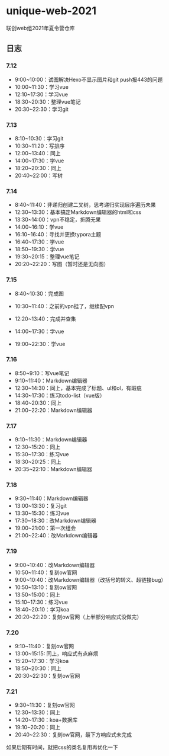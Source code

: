 # unique-web-2021
联创web组2021年夏令营仓库

## 日志

### 7.12

* 9:00~10:00：试图解决Hexo不显示图片和git push报443的问题
* 10:00~11:30：学习vue
* 12:10~17:30：学习vue
* 18:30~20:30：整理vue笔记
* 20:30~22:30：学习git

### 7.13

* 8:10~10:30：学习git
* 10:30~11:20：写排序
* 12:00~13:40：同上
* 14:00~17:30：学vue
* 18:20~20:30：同上
* 20:40~22:00：写树

### 7.14

* 8:40~11:40：非递归创建二叉树，思考递归实现层序遍历未果
* 12:30~13:30：基本搞定Markdown编辑器的html和css
* 13:30~14:00：vpn不稳定，折腾无果
* 14:00~16:10：学vue
* 16:10~16:40：寻找并更换typora主题
* 16:40~17:30：学vue
* 18:50~19:30：学vue
* 19:30~20:15：整理vue笔记
* 20:20~22:20：写图（暂时还是无向图）

### 7.15

* 8:40~10:30：完成图

* 10:30~11:40：之前的vpn挂了，继续配vpn

* 12:20~13:40：完成并查集
* 14:00~17:30：学vue

* 19:00~22:30：学vue



### 7.16

* 8:50~9:10：写vue笔记
* 9:10~11:40：Markdown编辑器
* 12:30~14:30：同上，基本完成了标题、ul和ol，有瑕疵
* 14:30~17:30：练习todo-list（vue版）
* 18:40~20:30：同上
* 21:00~22:20：Markdown编辑器

### 7.17

* 9:10~11:30：Markdown编辑器
* 12:30~15:20：同上
* 15:30~17:30：练习vue
* 18:30~20:25：同上
* 20:35~22:10：Markdown编辑器

### 7.18

* 9:30~11:40：Markdown编辑器
* 13:00~13:30：复习git
* 13:30~15:30：练习vue
* 17:30~18:30：改Markdown编辑器
* 19:00~21:00：第一次组会
* 21:00~22:40：改Markdown编辑器

### 7.19

* 9:00~10:40：改Markdown编辑器
* 10:50~11:40：复刻ow官网
* 9:00~10:40：改Markdown编辑器（改括号的转义、超链接bug）
* 10:50~13:10：复刻ow官网
* 13:50~15:00：同上
* 15:10~17:30：练习vue
* 18:40~20:10：学习koa
* 20:20~22:20：复刻ow官网（上半部分响应式没做完）

### 7.20

* 9:10~11:40：复刻ow官网
* 13:00~15:15: 同上，响应式有点麻烦
* 15:20~17:30：学习koa
* 18:50~20:30：同上
* 20:30~22:30：复刻ow官网

### 7.21

* 9:30~11:30：复刻ow官网
* 12:30~13:30：同上
* 14:20~17:30：koa+数据库
* 19:10~20:20：同上
* 20:40~22:30：复刻ow官网，最下方响应式未完成

如果后期有时间，就把css的类名复用再优化一下

